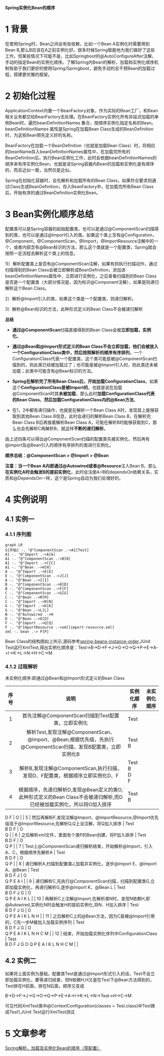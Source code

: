 **Spring实例化Bean的顺序**

# 1 背景

   在使用Spring时，Bean之间会有些依赖，比如一个Bean A实例化时需要用到Bean B,那么B应该在A之前实例化好。很多时候Spring智能地为我们做好了这些工作，但某些情况下可能不是，比如Springboot的@AutoConfigureAfter注解，手动的指定Bean的实例化顺序。了解Spring内Bean的解析，加载和实例化顺序机制有助于我们更好的使用Spring/Springboot，避免手动的去干预Bean的加载过程，搭建更优雅的框架。

# 2 初始化过程

   ApplicationContext内置一个BeanFactory对象，作为实际的Bean工厂，和Bean相关业务都交给BeanFactory去处理。在BeanFactory实例化所有非延迟加载的单例Bean时，遍历beanDefinitionNames 集合，按顺序实例化指定名称的Bean。beanDefinitionNames 属性是Spring在加载Bean Class生成的BeanDefinition时，为这些Bean预先定义好的名称。

   BeanFactory在加载一个BeanDefinition（也就是加载Bean Class）时，将相应的beanName存入beanDefinitionNames属性中，在加载完所有的BeanDefinition后，执行Bean实例化工作，此时会依据beanDefinitionNames的顺序来有序实例化Bean，也就是说Spring容器内Bean的加载和实例化是有顺序的，而且近似一致，当然仅是近似。

  Spring在初始化容器时，会先解析和加载所有的Bean Class，如果符合要求则通过Class生成BeanDefinition，存入BeanFactory中，在加载完所有Bean Class后，开始有序的通过BeanDefinition实例化Bean。

# 3 Bean实例化顺序总结

   配置类可以是Spring容器的起始配置类，也可以是通过@ComponentScan扫描得到的类，也可以是通过@Import引入的类。如果这个类上含有@Configuration，@Component，@ComponentScan，@Import，@ImportResource注解中的一个，或者内部含有@Bean标识的方法，那么这个类就是一个配置类，Spring就会按照一定流程去解析这个类上的信息。

1)）解析配置类上是否有@ComponentScan注解，如果有则执行扫描动作，通过扫描得到的Bean Class会被立即解析成BeanDefinition，添加进beanDefinitionNames属性中，立即进行实例化，之后查看扫描到的Bean Class是否是一个配置类（大部分情况是，因为标识@Component注解），如果是则递归解析这个Bean Class。

2）解析@Import引入的类，如果这个类是一个配置类，则递归解析。

3）解析@Bean标识的方法，此种形式定义的Bean Class不会被递归解析



**总结**

* **通过@ComponentScan**扫描直接得到的Bean Class会被**立即加载，实例化**。

* **通过@Bean和@Import形式定义的Bean Class不会立即加载，他们会被放入一个ConfigurationClass类中，然后按照解析的顺序有序排列**。一个ConfigurationClass代表一个配置类，这个类可能是被@ComponentScan扫描到的，则此类已经被加载过了；也可能是被@Import引入的，则此类还未被加载；此类中可能含有@Bean标识的方法。

* **Spring在解析完了所有Bean Class后，开始加载ConfigurationClass**。如果这个**ConfigurationClass是被Import的**，也就是说在加载@ComponentScan时其**未被加载**，那么此时**加载ConfigurationClass代表的Bean Class**。**然后加载ConfigurationClass内的@Bean方法**。

* 在1，2中都有递归操作，也就是在解析一个Bean Class A时，发现其上能够获取到其他Bean Class B信息，此时会递归的解析Bean Class B，在解析完Bean Class B后再接着解析Bean Class A，可能在解析B时能够获取到C，那么也会先解析C再解析B，就这样**不断的递归解析**。

由上述四条可以得出@ComponentScan扫描的配置类先被实例化，然后再有@import及@Bean引入的顺序有序排列的类进行实例化。

**顺序总结：@ComponentScan > @Import > @Bean** 

**注意：**当一个Bean A内部通过**@Autowired或者@Resource**注入Bean B，那么**在实例化A时会触发B的提前实例化**，此时会注册A>B的dependsOn依赖关系，实质和@DependsOn一样，这个是Spring自动为我们处理好的。

# 4 实例说明

## 4.1 实例一

### 4.1.1 序列图

```mermaid
graph LR
S[开始] -. "@"ComponentScan .->A1[Test]
A1 -. "@"Import .->A[A]
A1 -. "@"ComponentScan .->B[B]
A1 -. "@"Import .->C[C]
A1 -. "@"Bean .->H[H]
A -. "@"Import .->E[E]
E -. "@"ComponentScan .->J[J]
A -. "@"Bean .->I[I]
B -. "@"ComponentScan .->D[D]
B -. "@"ComponentScan .->F[F]
C -. "@"ComponentScan .->G[G]
C -. "@"Bean .->M[M]
C -. "@"Import .->N[N]
G -. "@"Import .->K[K]
G -. "@"Bean .->L[L]
N -. "@"Autowired .->H
D -. "@"Bean .->O[O]
F -. "@"Import .->Q[Q]
F -. "@"ImportResource .->xml[import-resource.xml]
xml -. bean .-> P[P]
```

Bean Class的结构图如上所示,源码参考[spring-beans-instance-order](spring-beans-instance-order),JUnit Test运行XmlTest,得出实例化顺序是：Test->B->D->F->J->G->O->Q->P->E->A->I->K->L->N->H->C->M

### 4.1.2 过程解析

未实例化顺序:即通过@Bean和@Import形式定义的Bean Class

| 序号 |                             说明                             | 实例化顺序                 | 未实例化顺序      |
| :--: | :----------------------------------------------------------: | -------------------------- | ----------------- |
|  1   |      首先注解@ComponentScan扫描到Test配置类，立即实例化      | Test                       |                   |
|  2   | 解析Test,发现注解@ComponentScan、@Import、@Bean,根据优先级，先执行@ComponentScan扫描，发现B配置类，立即实例化B | Test<br>B                  |                   |
|  3   | 解析B,发现注解@ComponentScan,执行扫描，发现D、F配置类，根据顺序立即实例化D、F | Test<br>B<br>D<br>F        |                   |
|  4   | 根据顺序，先递归解析D,发现@Bean定义的类O,此种形式定义的Bean Class不会被递归解析,而D已经被加载实例化，所以将O加入排序 | Test<br/>B
D
F               | O                 |
|  5   | 然后再解析F,发现注解@Import、@ImportResource,@Import优先级高于@ImportResource,先解析Q,Q上没注解，将Q加入排序 | Test<br/>B
D
F               | O<br/>Q           |
|  6   |     之后解析xml文件，里面有个类P的Bean创建，将P加入排序      | Test<br/>B
D
F               | O<br/>Q
P          |
|  7   | Test上@ComponentScan递归解析结束，开始解析@Import，引入A、C，根据顺序先解析A | Test<br/>B
D
F               | O<br/>Q
P          |
|  8   | 递归解析A,扫描到配置类J,加载并实例化，逐步@Import E、@Import A、@Bean | Test<br/>B
D
F
J              | O<br/>Q
P
E
A
I       |
|  9   | 递归解析C,先执行@ComponentScan扫描，扫描到配置类G,立即加载实例化，再递归解析G,逐步@Import K、@Bean L | Test<br/>B
D
F
J
G             | O<br/>Q
P
E
A
I
K
L     |
|  10  | 再解析C上注解@Import,在解析类N时，发现N依赖H,即@Autowired,实例化N时会触发H的提前实例化,将N、H加入排序 | Test<br/>B
D
F
J
G             | O<br/>Q
P
E
A
I
K
L
N
H   |
|  11  | 之后解析C上的@Bean方法，因为C是被@Import引用的，C先一步M被加入加载实例序列 | Test<br/>B
D
F
J
G             | O<br/>Q
P
E
A
I
K
L
N
H
C
M |
|  12  |         结束，开始加载实例化序列中ConfigurationClass         | Test<br/>B
D
F
J
G
O
Q
P
E
A
I
K
L
N
H
C
M |                   |
## 4.2 实例二

如果将上面实例为基础，配置类Test是通过@Import形式引入的话，Test不会立即加载实例化，要等递归结束，但N依赖H,H又是在Test下@Bean方法得到的，Test排在H前面，排在N后面，顺序又变成

B->D->F->J->G->O->Q->P->E->A->I->K->L->N->Test->H->C->M

可见代码XmlTest类中@ContextConfiguration(classes = Test.class)中Test换成Test1,JUnit Test运行XmlTest测试

# 5 文章参考

[Spring解析，加载及实例化Bean的顺序（零配置）](https://blog.csdn.net/qq_27529917/article/details/79329809)

